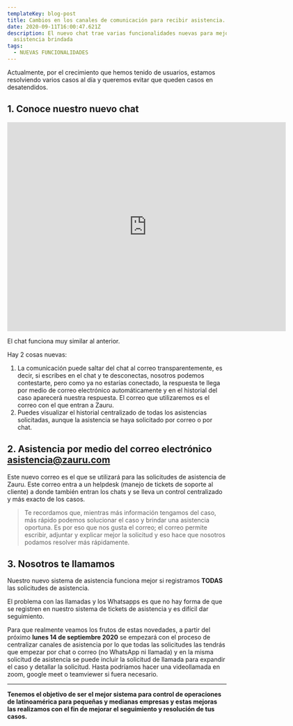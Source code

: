 ```yaml
---
templateKey: blog-post
title: Cambios en los canales de comunicación para recibir asistencia.
date: 2020-09-11T16:00:47.621Z
description: El nuevo chat trae varias funcionalidades nuevas para mejorar la
  asistencia brindada
tags:
  - NUEVAS FUNCIONALIDADES
---
```

Actualmente, por el crecimiento que hemos tenido de usuarios, estamos resolviendo varios casos al día y queremos evitar que queden casos en desatendidos.

## 1. Conoce nuestro nuevo chat

<iframe
  src="https://player.cloudinary.com/embed/?public_id=nuevo_chat_720_yzhqjq&cloud_name=hurynnu8i&player%5Bfluid%5D=true&player%5Bcontrols%5D=true&player%5Bcolors%5D%5Baccent%5D=%23fdff0c&player%5Blogo_onclick_url%5D=https%3A%2F%2Fwww.zauru.com%2Fhome&player%5Blogo_image_url%5D=https%3A%2F%2Fres.cloudinary.com%2Fhurynnu8i%2Fimage%2Fupload%2Fv1599839906%2Ftileicon-white_xvbldv.png&player%5Bhide_context_menu%5D=true&source%5Bsource_types%5D%5B0%5D=mp4"
  width="640"
  height="480"
  allow="autoplay; fullscreen; encrypted-media; picture-in-picture"
  allowfullscreen
  frameborder="0"
></iframe>

El chat funciona muy similar al anterior.

Hay 2 cosas nuevas:

1. La comunicación puede saltar del chat al correo transparentemente, es decir, si escribes en el chat y te desconectas, nosotros podemos contestarte, pero como ya no estarías conectado, la respuesta te llega por medio de correo electrónico automáticamente y en el historial del caso aparecerá nuestra respuesta. El correo que utilizaremos es el correo con el que entran a Zauru.
2. Puedes visualizar el historial centralizado de todas los asistencias solicitadas, aunque la asistencia se haya solicitado por correo o por chat.

## 2. Asistencia por medio del correo electrónico [asistencia@zauru.com](mailto:asistencia@zauru.com)

Este nuevo correo es el que se utilizará para las solicitudes de asistencia de Zauru. Este correo entra a un helpdesk (manejo de tickets de soporte al cliente) a donde también entran los chats y se lleva un control centralizado y más exacto de los casos.

> Te recordamos que, mientras más información tengamos del caso, más rápido podemos solucionar el caso y brindar una asistencia oportuna. Es por eso que nos gusta el correo; el correo permite escribir, adjuntar y explicar mejor la solicitud y eso hace que nosotros podamos resolver más rápidamente.

## 3. Nosotros te llamamos

Nuestro nuevo sistema de asistencia funciona mejor si registramos **TODAS** las solicitudes de asistencia.

El problema con las llamadas y los Whatsapps es que no hay forma de que se registren en nuestro sistema de tickets de asistencia y es difícil dar seguimiento.

Para que realmente veamos los frutos de estas novedades, a partir del próximo __lunes 14 de septiembre 2020__ se empezará con el proceso de centralizar canales de asistencia por lo que todas las solicitudes las tendrás que empezar por chat o correo (no WhatsApp ni llamada) y en la misma solicitud de asistencia se puede incluir la solicitud de llamada para expandir el caso y detallar la solicitud. Hasta podríamos hacer una videollamada en zoom, google meet o teamviewer si fuera necesario.

-----

**Tenemos el objetivo de ser el mejor sistema para control de operaciones de latinoamérica para pequeñas y medianas empresas y estas mejoras las realizamos con el fin de mejorar el seguimiento y resolución de tus casos.**